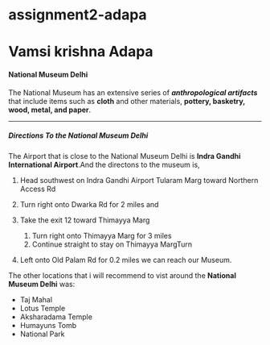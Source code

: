 # assignment2-adapa
# Vamsi krishna Adapa
#### National Museum Delhi
The National Museum has an extensive series of ***anthropological artifacts*** that include items such as **cloth** and other materials, **pottery, basketry, wood, metal, and paper**.

***
 ##### Directions To the National Museum Delhi  

 The Airport that is close to the National Museum Delhi is **Indra Gandhi International Airport**.And the directons to the museum is, 

1. Head southwest on Indra Gandhi Airport Tularam Marg toward Northern Access Rd 

2. Turn right onto Dwarka Rd for 2 miles and 
3. Take the exit 12 toward Thimayya Marg
   1. Turn right onto Thimayya Marg for 3 miles 
   2. Continue straight to stay on Thimayya MargTurn 
6. Left onto Old Palam Rd for 0.2 miles we can reach our Museum. 

The other locations that i will recommend to vist around the **National Museum Delhi** was:

* Taj Mahal
* Lotus Temple
* Aksharadama Temple 
* Humayuns Tomb
* National Park

